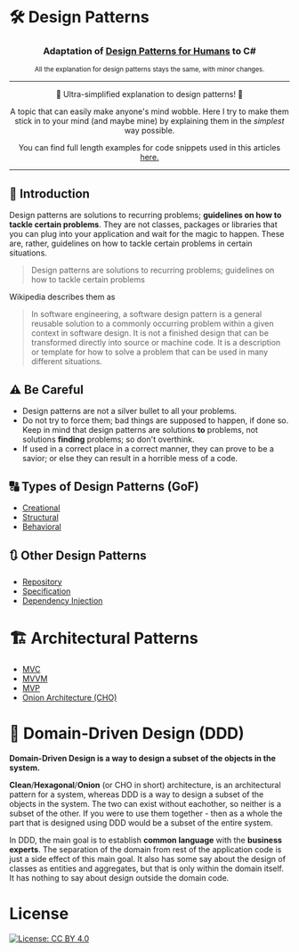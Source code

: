 # 🛠️ Design Patterns


<h3 align="center">
Adaptation of <a href="https://github.com/kamranahmedse/design-patterns-for-humans">Design Patterns for Humans</a>  to C#
</h3>
<p align="center"><sub>All the explanation for design patterns stays the same, with minor changes.</sub></p>

****

<p align="center">
🎉 Ultra-simplified explanation to design patterns! 🎉
</p>
<p align="center">
A topic that can easily make anyone's mind wobble. Here I try to make them stick in to your mind (and maybe mine) by explaining them in the <i>simplest</i> way possible.
</p>
<p align="center">
You can find full length examples for code snippets used in this articles <a href="https://github.com/anupavanm/csharp-design-patterns-for-humans-examples">here.</a>
</p>

****

## 🚀 Introduction

Design patterns are solutions to recurring problems; **guidelines on how to tackle certain problems**. They are not classes, packages or libraries that you can plug into your application and wait for the magic to happen. These are, rather, guidelines on how to tackle certain problems in certain situations.

> Design patterns are solutions to recurring problems; guidelines on how to tackle certain problems

Wikipedia describes them as

> In software engineering, a software design pattern is a general reusable solution to a commonly occurring problem within a given context in software design. It is not a finished design that can be transformed directly into source or machine code. It is a description or template for how to solve a problem that can be used in many different situations.

## ⚠️ Be Careful

- Design patterns are not a silver bullet to all your problems.
- Do not try to force them; bad things are supposed to happen, if done so. Keep in mind that design patterns are solutions **to** problems, not solutions **finding** problems; so don't overthink.
- If used in a correct place in a correct manner, they can prove to be a savior; or else they can result in a horrible mess of a code.

## 🔠 Types of Design Patterns (GoF)

* [Creational](02.%20Design%20Patterns%20-%20Creational%20Patterns)
* [Structural](03.%20Design%20Patterns%20-%20Structural%20Patterns)
* [Behavioral](04.%20Design%20Patterns%20-%20Behavioral%20Patterns)

## 🔃 Other Design Patterns

* [Repository](06.%20Repositories)
* [Specification](07.%20Specification)
* [Dependency Injection](08.%20DI%20Pattern)



# 🏗 Architectural Patterns

* [MVC](10.%20Architectural%20Patterns/MVC.md)
* [MVVM](10.%20Architectural%20Patterns/MVVM.md)
* [MVP](10.%20Architectural%20Patterns/MVP.md)
* [Onion Architecture (CHO)](10.%20Architectural%20Patterns/Onion%20Architecture.md)


# 🔘 Domain-Driven Design (DDD)

**Domain-Driven Design is a way to design a subset of the objects in the system.**

**Clean**/**Hexagonal**/**Onion** (or CHO in short) architecture, is an architectural pattern for a system, whereas DDD is a way to design a subset of the objects in the system. The two can exist without eachother, so neither is a subset of the other. If you were to use them together - then as a whole the part that is designed using DDD would be a subset of the entire system.

In DDD, the main goal is to establish **common language** with the **business experts**. The separation of the domain from rest of the application code is just a side effect of this main goal. It also has some say about the design of classes as entities and aggregates, but that is only within the domain itself. It has nothing to say about design outside the domain code.

# License

[![License: CC BY 4.0](https://img.shields.io/badge/License-CC%20BY%204.0-lightgrey.svg)](https://creativecommons.org/licenses/by/4.0/)

